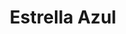 ---
title: "Estrella Azul"
url: /neuquen/estrella-azul-domingo-faustino-sarmiento/
shop: joyería
---